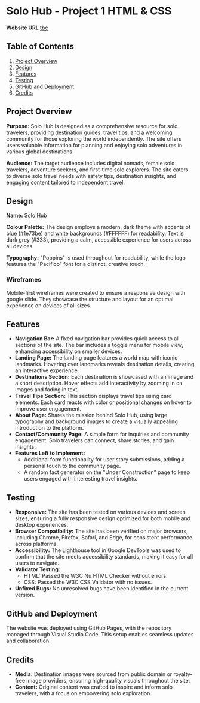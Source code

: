 <!DOCTYPE html>
<html lang="en">
<head>
    <meta charset="UTF-8">
    <meta name="viewport" content="width=device-width, initial-scale=1.0">

</head>
<body>

<h1>Solo Hub - Project 1 HTML & CSS</h1>
<p><strong>Website URL</strong> <a href="#">tbc</a></p>

<h2>Table of Contents</h2>
<ol>
    <li><a href="#project-overview">Project Overview</a></li>
    <li><a href="#design">Design</a></li>
    <li><a href="#features">Features</a></li>
    <li><a href="#testing">Testing</a></li>
    <li><a href="#github-and-deployment">GitHub and Deployment</a></li>
    <li><a href="#credits">Credits</a></li>
</ol>

<h2 id="project-overview">Project Overview</h2>
<p><strong>Purpose:</strong> Solo Hub is designed as a comprehensive resource for solo travelers, providing destination guides, travel tips, and a welcoming community for those exploring the world independently. The site offers users valuable information for planning and enjoying solo adventures in various global destinations.</p>
<p><strong>Audience:</strong> The target audience includes digital nomads, female solo travelers, adventure seekers, and first-time solo explorers. The site caters to diverse solo travel needs with safety tips, destination insights, and engaging content tailored to independent travel.</p>

<h2 id="design">Design</h2>
<p><strong>Name:</strong> Solo Hub</p>
<p><strong>Colour Palette:</strong> The design employs a modern, dark theme with accents of blue (#1e73be) and white backgrounds (#FFFFFF) for readability. Text is dark grey (#333), providing a calm, accessible experience for users across all devices.</p>
<p><strong>Typography:</strong> "Poppins" is used throughout for readability, while the logo features the "Pacifico" font for a distinct, creative touch.</p>

<h3>Wireframes</h3>
<p>Mobile-first wireframes were created to ensure a responsive design with google slide. They showcase the structure and layout for an optimal experience on devices of all sizes.</p>

<h2 id="features">Features</h2>
<ul>
    <li><strong>Navigation Bar:</strong> A fixed navigation bar provides quick access to all sections of the site. The bar includes a toggle menu for mobile view, enhancing accessibility on smaller devices.</li>
    <li><strong>Landing Page:</strong> The landing page features a world map with iconic landmarks. Hovering over landmarks reveals destination details, creating an interactive experience.</li>
    <li><strong>Destinations Section:</strong> Each destination is showcased with an image and a short description. Hover effects add interactivity by zooming in on images and fading in text.</li>
    <li><strong>Travel Tips Section:</strong> This section displays travel tips using card elements. Each card reacts with color or positional changes on hover to improve user engagement.</li>
    <li><strong>About Page:</strong> Shares the mission behind Solo Hub, using large typography and background images to create a visually appealing introduction to the platform.</li>
    <li><strong>Contact/Community Page:</strong> A simple form for inquiries and community engagement. Solo travelers can connect, share stories, and gain insights.</li>
    <li><strong>Features Left to Implement:</strong>
        <ul>
            <li>Additional form functionality for user story submissions, adding a personal touch to the community page.</li>
            <li>A random fact generator on the "Under Construction" page to keep users engaged with interesting travel insights.</li>
        </ul>
    </li>
</ul>

<h2 id="testing">Testing</h2>
<ul>
    <li><strong>Responsive:</strong> The site has been tested on various devices and screen sizes, ensuring a fully responsive design optimized for both mobile and desktop experiences.</li>
    <li><strong>Browser Compatibility:</strong> The site has been verified on major browsers, including Chrome, Firefox, Safari, and Edge, for consistent performance across platforms.</li>
    <li><strong>Accessibility:</strong> The Lighthouse tool in Google DevTools was used to confirm that the site meets accessibility standards, making it easy for all users to navigate.</li>
    <li><strong>Validator Testing:</strong>
        <ul>
            <li>HTML: Passed the W3C Nu HTML Checker without errors.</li>
            <li>CSS: Passed the W3C CSS Validator with no issues.</li>
        </ul>
    </li>
    <li><strong>Unfixed Bugs:</strong> No unresolved bugs have been identified in the current version.</li>
</ul>

<h2>GitHub and Deployment</h2>
<p>The website was deployed using GitHub Pages, with the repository managed through Visual Studio Code. This setup enables seamless updates and collaboration.</p>

<h2 id="credits">Credits</h2>
<ul>
    <li><strong>Media:</strong> Destination images were sourced from public domain or royalty-free image providers, ensuring high-quality visuals throughout the site.</li>
    <li><strong>Content:</strong> Original content was crafted to inspire and inform solo travelers, with a focus on empowering solo exploration.</li>
</ul>

</body>
</html>
